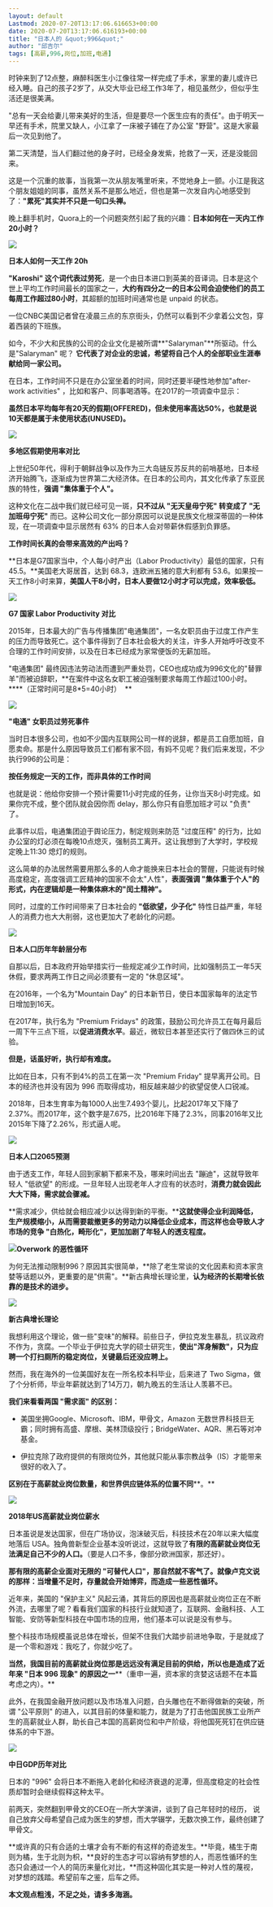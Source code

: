 ```yaml
---
layout: default
Lastmod: 2020-07-20T13:17:06.616653+00:00
date: 2020-07-20T13:17:06.616193+00:00
title: "日本人的 &quot;996&quot;"
author: "邱吉尔"
tags: [高薪,996,岗位,加班,电通]
---
```


时钟来到了12点整，麻醉科医生小江像往常一样完成了手术，家里的妻儿或许已经入睡。自己的孩子2岁了，从交大毕业已经工作3年了，相见虽然少，但似乎生活还是很美满。  

  

"总有一天会给妻儿带来美好的生活，但是要尽一个医生应有的责任"。由于明天一早还有手术，院里又缺人，小江拿了一床被子铺在了办公室 "野营"。这是大家最后一次见到他了。

  

第二天清楚，当人们翻过他的身子时，已经全身发紫，抢救了一天，还是没能回来。

  

这是一个沉重的故事，当我第一次从朋友嘴里听来，不觉地身上一颤。小江是我这个朋友姐姐的同事，虽然关系不是那么地近，但也是第一次发自内心地感受到了：**"累死"其实并不只是一句口头禅。**  

  

晚上翻手机时，Quora上的一个问题突然引起了我的兴趣：**日本如何在一天内工作20小时？**

  

![](https://images.weserv.nl/?url=https%3A//mmbiz.qpic.cn/mmbiz_jpg/OjVrMjKIeVwnnDNu1kNZkynHBxlw3R2Xsv2MKOWScBXIeeA1M63Jh9ic4MibJhI2TLROnfMhY9vRFLoc6iaK4taFw/640%3Fwx_fmt%3Djpeg)

**日本人如何一天工作 20h**

**"Karoshi" 这个词代表过劳死**，是一个由日本进口到英美的音译词。日本是这个世上平均工作时间最长的国家之一，**大约有四分之一的日本公司会迫使他们的员工每周工作超过80小时**，其超额的加班时间通常也是 unpaid 的状态。

  

一位CNBC美国记者曾在凌晨三点的东京街头，仍然可以看到不少拿着公文包，穿着西装的下班族。

  

如今，不少大和民族的公司的企业文化是被所谓**"Salaryman"**所驱动。什么是"Salaryman" 呢？ **它代表了对企业的忠诚，希望将自己个人的全部职业生涯奉献给同一家公司。**

在日本，工作时间不只是在办公室坐着的时间，同时还要半硬性地参加"after-work activities" ，比如和客户、同事喝酒等。在2017的一项调查中显示：

**虽然日本平均每年有20天的假期(OFFERED)，但未使用率高达50%，也就是说10天都是属于未使用状态(UNUSED)。**

![](https://images.weserv.nl/?url=https%3A//mmbiz.qpic.cn/mmbiz_jpg/OjVrMjKIeVwnnDNu1kNZkynHBxlw3R2XavAUoVc5HdEXy79ER73hYk3mbUUL97Yf4GEPFKyo6nUy3NHZyUBAJA/640%3Fwx_fmt%3Djpeg)

**多地区假期使用率对比**

上世纪50年代，得利于朝鲜战争以及作为三大岛链反苏反共的前哨基地，日本经济开始腾飞，逐渐成为世界第二大经济体。在日本的公司内，其文化传承了东亚民族的特性，**强调 "集体重于个人"。**

  

这种文化在二战中我们就已经可见一斑，**只不过从 "无天皇毋宁死" 转变成了 "无加班毋宁死"** 而已。这种公司文化一部分原因可以说是民族文化根深蒂固的一种体现，在一项调查中显示居然有 63% 的日本人会对带薪休假感到负罪感。

  

**工作时间长真的会带来高效的产出吗？**  

**日本是G7国家当中，个人每小时产出（Labor Productivity）最低的国家，只有 45.5。**美国老大哥居首，达到 68.3，连欧洲五猪的意大利都有 53.6。如果按一天工作8小时来算，**美国人干8小时，日本人要做12小时才可以完成，效率极低。**  

![](https://images.weserv.nl/?url=https%3A//mmbiz.qpic.cn/mmbiz_jpg/OjVrMjKIeVwnnDNu1kNZkynHBxlw3R2XyZOgRviaRE40icTjQOhjqclwXjg9dUyf8lJyib3P0ZZgy5ESgk7s1vcCg/640%3Fwx_fmt%3Djpeg)

**G7 国家 Labor Productivity 对比**

2015年，日本最大的广告与传播集团"电通集团"，一名女职员由于过度工作产生的压力而导致死亡。这个事件得到了日本社会极大的关注，许多人开始呼吁改变不合理的工作时间安排，以及在日本已经成为家常便饭的无薪加班。

  

"电通集团" 最终因违法劳动法而遭到严重处罚，CEO也成功成为996文化的"替罪羊"而被迫辞职，**在案件中这名女职工被迫强制要求每周工作超过100小时。****（正常时间可是8\*5=40小时）  **

![](https://images.weserv.nl/?url=https%3A//mmbiz.qpic.cn/mmbiz_jpg/OjVrMjKIeVwnnDNu1kNZkynHBxlw3R2X97GIS2o70kRSR7poiaCy7LpAibF9usHIzl1Gd3GtuBVldLz9dgGALSXA/640%3Fwx_fmt%3Djpeg)

**"电通" 女职员过劳死事件**

当时日本很多公司，也如不少国内互联网公司一样的说辞，都是员工自愿加班，自愿卖命。那是什么原因导致员工们都有家不回，有妈不见呢？我们后来发现，不少执行996的公司是：

  

**按任务规定一天的工作，而非具体的工作时间**

也就是说：他给你安排一个预计需要11小时完成的任务，让你当天8小时完成。如果你完不成，整个团队就会因你而 delay，那么你只有自愿加班才可以 "负责" 了。

  

此事件以后，电通集团迫于舆论压力，制定规则来防范 "过度压榨" 的行为，比如办公室的灯必须在每晚10点熄灭，强制员工离开。这让我想到了大学时，学校规定晚上11:30 熄灯的规则。

  

这么简单的办法居然需要用那么多的人命才能换来日本社会的警醒，只能说有时候高度稳定，高度强调工匠精神的国家不会太"人性"，**表面强调 "集体重于个人"的形式，内在逻辑却是一种集体麻木的"****闰土精神****"。**

  

同时，过度的工作时间带来了日本社会的 **"低欲望，少子化"** 特性日益严重，年轻人的消费力也大大削弱，这也更加大了老龄化的问题。

  

![](https://images.weserv.nl/?url=https%3A//mmbiz.qpic.cn/mmbiz_png/OjVrMjKIeVwnnDNu1kNZkynHBxlw3R2XguWzibGS4mRpTiaPUhTjEBK3OFND9PQGMVRx7TjVoJXlHrSywWZFzB5w/640%3Fwx_fmt%3Dpng)

**日本人口历年年龄层分布**

自那以后，日本政府开始举措实行一些规定减少工作时间，比如强制员工一年5天休假，要求两两工作日之间必须要有一定的 "休息区域"。

  

在2016年，一个名为"Mountain Day" 的日本新节日，使日本国家每年的法定节日增加到16天。

  

在2017年，执行名为 "Premium Fridays" 的政策，鼓励公司允许员工在每月最后一周下午三点下班，以**促进消费水平**。最近，微软日本甚至还实行了做四休三的试验。

  

**但是，话虽好听，执行却有难度。**

比如在日本，只有不到4%的员工在第一次 "Premium Friday" 提早离开公司。日本的经济也并没有因为 996 而取得成功，相反越来越少的欲望促使人口锐减。

  

2018年，日本生育率为每1000人出生7.493个婴儿，比起2017年又下降了2.37%。而2017年，这个数字是7.675，比2016年下降了2.3%，同事2016年又比2015年下降了2.26%，形式逼人呢。

  

![](https://images.weserv.nl/?url=https%3A//mmbiz.qpic.cn/mmbiz_jpg/OjVrMjKIeVwnnDNu1kNZkynHBxlw3R2XV8YurrJqvtalNXdBqKuuea3TZNcBXLkaNf9icW7N01I6oRv1JlYn8bw/640%3Fwx_fmt%3Djpeg)

**日本人口2065预测**

  

由于透支工作，年轻人回到家躺下都来不及，哪来时间出去 "蹦迪"，这就导致年轻人 "低欲望" 的形成。一旦年轻人出现老年人才应有的状态时，**消费力就会因此大大下降，需求就会骤减。**

  

**需求减少，供给就会相应减少以达得到新的平衡。****这就使得企业利润降低，生产规模缩小，从而需要裁撤更多的劳动力以降低企业成本，而这样也会导致人才市场的竞争 "白热化，畸形化"，更加加剧了年轻人的透支程度。**

  

![](https://images.weserv.nl/?url=https%3A//mmbiz.qpic.cn/mmbiz_png/OjVrMjKIeVwnnDNu1kNZkynHBxlw3R2XFJa8Nic5fxJuicPvGB5yoblB9Zpicma386mLMGrggKZtbQN3CKURFY1ew/640%3Fwx_fmt%3Dpng)**Overwork 的恶性循环**

  

为何无法推动限制996？原因其实很简单，**除了老生常谈的文化因素和资本家贪婪等话题以外，更重要的是"供需"。**新古典增长理论里，**认为经济的长期增长依靠的是技术的进步。**

![](https://images.weserv.nl/?url=https%3A//mmbiz.qpic.cn/mmbiz_png/OjVrMjKIeVwnnDNu1kNZkynHBxlw3R2XEe7wLb19a0k2iaQKWZiaTeuzUfyw6ichXoA2mHvCl0BLQhibYhymDepHew/640%3Fwx_fmt%3Dpng)

**新古典增长理论**

我想利用这个理论，做一些"变味"的解释。前些日子，伊拉克发生暴乱，抗议政府不作为，贪腐。一个毕业于伊拉克大学的硕士研究生，**使出"浑身解数"，只为应聘一个打扫厕所的稳定岗位，关键最后还没应聘上。**

  

然而，我在海外的一位美国好友在一所名校本科毕业，后来进了 Two Sigma，做了个分析师，毕业年薪就达到了14万刀，朝九晚五的生活让人羡慕不已。

**我们来看看两国 "需求面" 的区别：**

*   美国坐拥Google、Microsoft、IBM，甲骨文，Amazon 无数世界科技巨无霸；同时拥有高盛、摩根、美林顶级投行；BridgeWater、AQR、黑石等对冲基金。
    
*   伊拉克除了政府提供的有限岗位外，其他就只能从事宗教战争（IS）才能带来很好的收入了。
    

  

**区别在于高薪就业岗位数量，和世界供应链体系的位置不同****。**

![](https://images.weserv.nl/?url=https%3A//mmbiz.qpic.cn/mmbiz_png/OjVrMjKIeVwnnDNu1kNZkynHBxlw3R2X2raK3FHPuWXSLzhs0JASqYPTRicjUknsN9OChElKAwQtEuadu20nR2w/640%3Fwx_fmt%3Dpng)

**2018年US高薪就业岗位薪水**

  

日本虽说是发达国家，但在广场协议，泡沫破灭后，科技技术在20年以来大幅度地落后 USA。独角兽新型企业基本没听说过，这就导致了**有限的高薪就业岗位无法满足自己不少的人口。**（要是人口不多，像部分欧洲国家，那还好）。

**那有限的高薪企业面对无限的 "可替代人口"，那自然就不客气了。就像卢克文说的那样：当增量不足时，存量就会开始博弈，而造成一些恶性循环。**

近年来，美国的 "保护主义" 风起云涌，其背后的原因也是高薪就业岗位正在不断外流，去哪里了呢？看看我们国家的科技行业就知道了，互联网、金融科技、人工智能、安防等新型科技在中国市场的应用，他们基本可以说是没有参与。

  

整个科技市场规模虽说总体在增长，但架不住我们大踏步前进地争取，于是就成了是一个零和游戏：我吃了，你就少吃了。

**当然，我国目前的高薪就业岗位那是远远没有满足目前的供给，所以也是造成了近年来 "日本 996 现象" 的原因之一****（重申一遍，资本家的贪婪这话题不在本篇考虑之内）。**

此外，在我国金融开放问题以及市场准入问题，白头雕也在不断得做新的突破，所谓 "公平原则" 的进入，以其目前的体量和能力，就是为了打击他国民族工业所产生的高薪就业人群，助长自己本国的高薪岗位和中产阶级，将他国死死钉在供应链体系的中下游。

  

![](https://images.weserv.nl/?url=https%3A//mmbiz.qpic.cn/mmbiz_png/OjVrMjKIeVwnnDNu1kNZkynHBxlw3R2XzMHGvOia0g0HWummzzthJfPJR8ZTjtvUmrXKnRdr8amrdM2R3xn1nmg/640%3Fwx_fmt%3Dpng)

**中日GDP历年对比**

  

日本的 "996" 会将日本不断拖入老龄化和经济衰退的泥潭，但高度稳定的社会性质却暂时会继续假释这种太平。

  

前两天，突然翻到甲骨文的CEO在一所大学演讲，谈到了自己年轻时的经历， 说自己放弃父母希望自己成为医生的梦想，而大学辍学，无数次换工作，最终创建了甲骨文。

  
**或许真的只有合适的土壤才会有不断的有这样的奇迹发生。**毕竟，橘生于南则为橘，生于北则为枳，**良好的生态才可以容纳有梦想的人，而恶性循环的生态只会通过一个人的简历来量化对比，**而这种固化其实是一种对人性的蔑视，对梦想的践踏。希望前车之鉴，后车之师。

  

  

**本文观点粗浅，不足之处，请多多海涵。**

